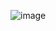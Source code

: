 ![image](https://user-images.githubusercontent.com/33932119/178166474-e04f9298-7b14-43b8-9715-7da05b9505f1.png)

